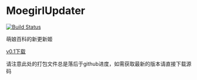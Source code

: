 # MoegirlUpdater
[![Build Status](https://travis-ci.org/kafuuchino/MoegirlUpdater.svg?branch=master)](https://travis-ci.org/kafuuchino/MoegirlUpdater)

萌娘百科的新更新姬

[v0.1下载](http://www.acggirl.moe/moegirlpedia/release.zip)

请注意此处的打包文件总是落后于github进度，如需获取最新的版本请直接下载源码